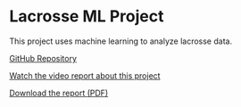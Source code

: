 # Lacrosse ML Project

This project uses machine learning to analyze lacrosse data.

[GitHub Repository](https://github.com/kilbridc/lacrosse_ML)

[Watch the video report about this project](https://youtu.be/dWswCVBtA3E)

[Download the report (PDF)](https://raw.githubusercontent.com/kilbridc/lacrosse_ML/main/Reports/Executive_Report.pdf)

